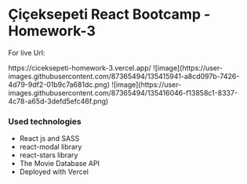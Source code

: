 <h1>Çiçeksepeti React Bootcamp - Homework-3</h1>
<p>For live Url:</p>https://ciceksepeti-homework-3.vercel.app/
![image](https://user-images.githubusercontent.com/87365494/135415941-a8cd097b-7426-4d79-9df2-01b9c7a681dc.png)
![image](https://user-images.githubusercontent.com/87365494/135416046-f13858c1-8337-4c78-a65d-3defd5efc46f.png)

<h3>Used technologies</h3>
<ul>
<li>React js and SASS</li>
<li>react-modal library</li>
<li>react-stars library</li>
<li>The Movie Database API</li>
<li>Deployed with Vercel</li>
</ul>
